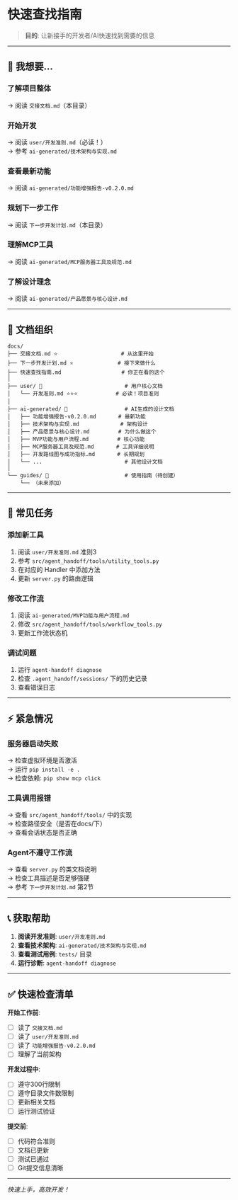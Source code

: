 # 快速查找指南

> **目的**: 让新接手的开发者/AI快速找到需要的信息

---

## 🎯 我想要...

### 了解项目整体
→ 阅读 `交接文档.md`（本目录）

### 开始开发
→ 阅读 `user/开发准则.md`（必读！）  
→ 参考 `ai-generated/技术架构与实现.md`

### 查看最新功能
→ 阅读 `ai-generated/功能增强报告-v0.2.0.md`

### 规划下一步工作
→ 阅读 `下一步开发计划.md`（本目录）

### 理解MCP工具
→ 阅读 `ai-generated/MCP服务器工具及规范.md`

### 了解设计理念
→ 阅读 `ai-generated/产品愿景与核心设计.md`

---

## 📁 文档组织

```
docs/
├── 交接文档.md ⭐                    # 从这里开始
├── 下一步开发计划.md ⭐              # 接下来做什么
├── 快速查找指南.md                   # 你正在看的这个
│
├── user/ 👤                          # 用户核心文档
│   └── 开发准则.md ⭐⭐⭐            # 必读！项目准则
│
├── ai-generated/ 🤖                  # AI生成的设计文档
│   ├── 功能增强报告-v0.2.0.md       # 最新功能
│   ├── 技术架构与实现.md             # 架构设计
│   ├── 产品愿景与核心设计.md         # 为什么做这个
│   ├── MVP功能与用户流程.md         # 核心功能
│   ├── MCP服务器工具及规范.md       # 工具详细说明
│   ├── 开发路线图与成功指标.md       # 长期规划
│   └── ...                          # 其他设计文档
│
└── guides/ 📖                        # 使用指南（待创建）
    └── （未来添加）
```

---

## 🔧 常见任务

### 添加新工具
1. 阅读 `user/开发准则.md` 准则3
2. 参考 `src/agent_handoff/tools/utility_tools.py`
3. 在对应的 Handler 中添加方法
4. 更新 `server.py` 的路由逻辑

### 修改工作流
1. 阅读 `ai-generated/MVP功能与用户流程.md`
2. 修改 `src/agent_handoff/tools/workflow_tools.py`
3. 更新工作流状态机

### 调试问题
1. 运行 `agent-handoff diagnose`
2. 检查 `.agent_handoff/sessions/` 下的历史记录
3. 查看错误日志

---

## ⚡ 紧急情况

### 服务器启动失败
→ 检查虚拟环境是否激活  
→ 运行 `pip install -e .`  
→ 检查依赖: `pip show mcp click`

### 工具调用报错
→ 查看 `src/agent_handoff/tools/` 中的实现  
→ 检查路径安全（是否在docs/下）  
→ 查看会话状态是否正确

### Agent不遵守工作流
→ 查看 `server.py` 的类文档说明  
→ 检查工具描述是否足够强硬  
→ 参考 `下一步开发计划.md` 第2节

---

## 📞 获取帮助

1. **阅读开发准则**: `user/开发准则.md`
2. **查看技术架构**: `ai-generated/技术架构与实现.md`
3. **查看测试用例**: `tests/` 目录
4. **运行诊断**: `agent-handoff diagnose`

---

## ✅ 快速检查清单

**开始工作前**:
- [ ] 读了 `交接文档.md`
- [ ] 读了 `user/开发准则.md`
- [ ] 读了 `功能增强报告-v0.2.0.md`
- [ ] 理解了当前架构

**开发过程中**:
- [ ] 遵守300行限制
- [ ] 遵守目录文件数限制
- [ ] 更新相关文档
- [ ] 运行测试验证

**提交前**:
- [ ] 代码符合准则
- [ ] 文档已更新
- [ ] 测试已通过
- [ ] Git提交信息清晰

---

*快速上手，高效开发！*